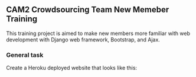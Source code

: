 ## CAM2 Crowdsourcing Team New Memeber Training

This training project is aimed to make new members more familiar with web development with Django web framework, Bootstrap, and Ajax. 

### General task

Create a Heroku deployed website that looks like this: 
